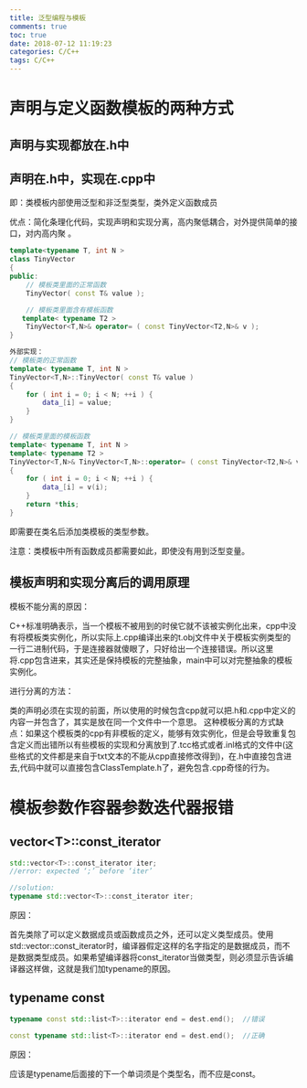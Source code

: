 ```yaml
---
title: 泛型编程与模板
comments: true
toc: true
date: 2018-07-12 11:19:23
categories: C/C++
tags: C/C++
---
```


# 声明与定义函数模板的两种方式

## 声明与实现都放在.h中

## 声明在.h中，实现在.cpp中

即：类模板内部使用泛型和非泛型类型，类外定义函数成员

优点：简化条理化代码，实现声明和实现分离，高内聚低耦合，对外提供简单的接口，对内高内聚 。

``` c++
template<typename T, int N >
class TinyVector
{
public:
    // 模板类里面的正常函数
    TinyVector( const T& value );

    // 模板类里面含有模板函数 
   template< typename T2 >
    TinyVector<T,N>& operator= ( const TinyVector<T2,N>& v );
}

外部实现：
// 模板类的正常函数
template< typename T, int N >
TinyVector<T,N>::TinyVector( const T& value )
{
    for ( int i = 0; i < N; ++i ) {
        data_[i] = value;
    }
}

// 模板类里面的模板函数
template< typename T, int N >
template< typename T2 >
TinyVector<T,N>& TinyVector<T,N>::operator= ( const TinyVector<T2,N>& v )
{
    for ( int i = 0; i < N; ++i ) {
        data_[i] = v(i);
    }
    return *this;
}

```

即需要在类名后添加类模板的类型参数。

注意：类模板中所有函数成员都需要如此，即使没有用到泛型变量。

## 模板声明和实现分离后的调用原理

模板不能分离的原因：

C++标准明确表示，当一个模板不被用到的时侯它就不该被实例化出来，cpp中没有将模板类实例化，所以实际上.cpp编译出来的t.obj文件中关于模板实例类型的一行二进制代码，于是连接器就傻眼了，只好给出一个连接错误。所以这里将.cpp包含进来，其实还是保持模板的完整抽象，main中可以对完整抽象的模板实例化。

进行分离的方法：

类的声明必须在实现的前面，所以使用的时候包含cpp就可以把.h和.cpp中定义的内容一并包含了，其实是放在同一个文件中一个意思。
这种模板分离的方式缺点：如果这个模板类的cpp有非模板的定义，能够有效实例化，但是会导致重复包含定义而出错所以有些模板的实现和分离放到了.tcc格式或者.inl格式的文件中(这些格式的文件都是来自于txt文本的不能从cpp直接修改得到)，在.h中直接包含进去,代码中就可以直接包含ClassTemplate.h了，避免包含.cpp奇怪的行为。

# 模板参数作容器参数迭代器报错

## vector<T\>::const_iterator

``` c++
std::vector<T>::const_iterator iter;
//error: expected ‘;’ before ‘iter’

//solution:
typename std::vector<T>::const_iterator iter;
```

原因：

 首先类除了可以定义数据成员或函数成员之外，还可以定义类型成员。使用std::vector<T>::const_iterator时，编译器假定这样的名字指定的是数据成员，而不是数据类型成员。如果希望编译器将const_iterator当做类型，则必须显示告诉编译器这样做，这就是我们加typename的原因。

## typename const

``` c++
typename const std::list<T>::iterator end = dest.end();  //错误

const typename std::list<T>::iterator end = dest.end();  //正确
```

原因：

应该是typename后面接的下一个单词须是个类型名，而不应是const。